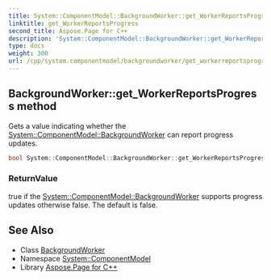 ```yaml
---
title: System::ComponentModel::BackgroundWorker::get_WorkerReportsProgress method
linktitle: get_WorkerReportsProgress
second_title: Aspose.Page for C++
description: 'System::ComponentModel::BackgroundWorker::get_WorkerReportsProgress method. Gets a value indicating whether the System::ComponentModel::BackgroundWorker can report progress updates in C++.'
type: docs
weight: 300
url: /cpp/system.componentmodel/backgroundworker/get_workerreportsprogress/
---
```

## BackgroundWorker::get_WorkerReportsProgress method


Gets a value indicating whether the [System::ComponentModel::BackgroundWorker](../) can report progress updates.

```cpp
bool System::ComponentModel::BackgroundWorker::get_WorkerReportsProgress() const
```


### ReturnValue

true if the [System::ComponentModel::BackgroundWorker](../) supports progress updates otherwise false. The default is false.

## See Also

* Class [BackgroundWorker](../)
* Namespace [System::ComponentModel](../../)
* Library [Aspose.Page for C++](../../../)
